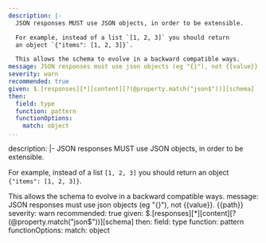---
description: |-
  JSON responses MUST use JSON objects, in order to be extensible.

  For example, instead of a list `[1, 2, 3]` you should return
  an object `{"items": [1, 2, 3]}`.

  This allows the schema to evolve in a backward compatible ways.
message: JSON responses must use json objects (eg "{}"), not {{value}}. {{path}}
severity: warn
recommended: true
given: $.[responses][*][content][?(@property.match("json$"))][schema]
then:
  field: type
  function: pattern
  functionOptions:
    match: object
...description: |-
  JSON responses MUST use JSON objects, in order to be extensible.

  For example, instead of a list `[1, 2, 3]` you should return
  an object `{"items": [1, 2, 3]}`.

  This allows the schema to evolve in a backward compatible ways.
message: JSON responses must use json objects (eg "{}"), not {{value}}. {{path}}
severity: warn
recommended: true
given: $.[responses][*][content][?(@property.match("json$"))][schema]
then:
  field: type
  function: pattern
  functionOptions:
    match: object